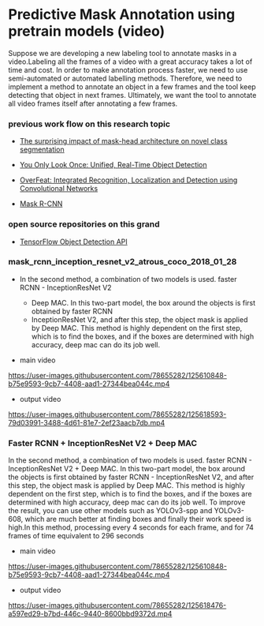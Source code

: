 # Predictive Mask Annotation using pretrain models (video)

Suppose we are developing a new labeling tool to annotate masks in a video.Labeling all the frames of a video with a great accuracy takes a lot of time and cost. In order to make annotation process faster, we need to use semi-automated or automated labelling methods. Therefore, we need to implement a method to annotate an object in a few frames and the tool keep detecting that object in next frames. Ultimately, we want the tool to annotate all video frames itself after annotating a few frames.

### previous work flow on this research topic

- [The surprising impact of mask-head architecture on novel class segmentation](https://arxiv.org/pdf/2104.00613.pdf)

- [You Only Look Once: Unified, Real-Time Object Detection](https://arxiv.org/pdf/1506.02640.pdf)

- [OverFeat: Integrated Recognition, Localization and Detection using Convolutional Networks](https://arxiv.org/pdf/1312.6229.pdf)

- [Mask R-CNN](https://arxiv.org/pdf/1703.06870.pdf)



### open source repositories on this grand

- [TensorFlow Object Detection API](https://github.com/tensorflow/models/tree/master/research/object_detection)


### mask_rcnn_inception_resnet_v2_atrous_coco_2018_01_28

- In the second method, a combination of two models is used. faster RCNN - InceptionResNet V2
  + Deep MAC. In this two-part model, the box around the objects is first obtained by faster RCNN
  - InceptionResNet V2, and after this step, the object mask is applied by Deep MAC. This
  method is highly dependent on the first step, which is to find the boxes, and if the boxes are
  determined with high accuracy, deep mac can do its job well. 
  
- main video

https://user-images.githubusercontent.com/78655282/125610848-b75e9593-9cb7-4408-aad1-27344bea044c.mp4

- output video

https://user-images.githubusercontent.com/78655282/125618593-79d03991-3488-4d61-81e7-2ef23aacb7db.mp4


### Faster RCNN + InceptionResNet V2 + Deep MAC

In the second method, a combination of two models is used. faster RCNN - InceptionResNet V2 + Deep MAC. In this two-part model, the box around the objects is first obtained by faster RCNN - InceptionResNet V2, and after this step, the object mask is applied by Deep MAC. This method is highly dependent on the first step, which is to find the boxes, and if the boxes are determined with high accuracy, deep mac can do its job well. To improve the result, you can use other models such as YOLOv3-spp and YOLOv3-608, which are much better at finding boxes and finally their work speed is high.In this method, processing every 4 seconds for each frame,
and for 74 frames of time equivalent to 296 seconds

- main video

https://user-images.githubusercontent.com/78655282/125610848-b75e9593-9cb7-4408-aad1-27344bea044c.mp4

- output video

https://user-images.githubusercontent.com/78655282/125618476-a597ed29-b7bd-446c-9440-8600bbd9372d.mp4







